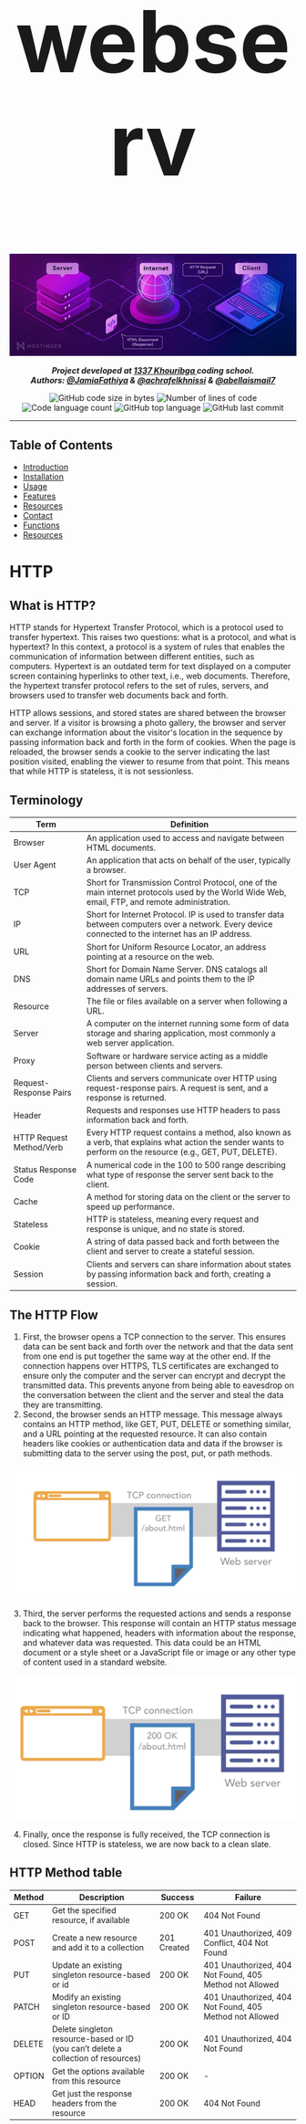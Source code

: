 
<h1 align="center" style="font-size: 150px">webserv</h1>

<p align="center">
<img src="./assets/How-Server-Work.png" alt="How a server works" width="1000"/>
</p>

<p align="center">
	<b><i>Project developed at <a href="https://www.1337.ma/">1337 Khouribga </a> coding school.</i></b><br>
    <b><i>Authors: <a href="https://github.com/fathjami">@JamiaFathiya</a> & <a href="https://twitter.com/suprivada">@achrafelkhnissi</a> & <a href="https://github.com/abellaismail7">@abellaismail7</a></i></b>
<!--
 <b><i>Grade: 125/100</i></b>
-->
</p>

<p align="center">
	<img alt="GitHub code size in bytes" src="https://img.shields.io/github/languages/code-size/achrafelkhnissi/webserv?color=blueviolet" />
	<img alt="Number of lines of code" src="https://img.shields.io/tokei/lines/github/achrafelkhnissi/webserv?color=blueviolet" />
	<img alt="Code language count" src="https://img.shields.io/github/languages/count/achrafelkhnissi/webserv?color=blue" />
	<img alt="GitHub top language" src="https://img.shields.io/github/languages/top/achrafelkhnissi/wevserv?color=blue" />
	<img alt="GitHub last commit" src="https://img.shields.io/github/last-commit/achrafelkhnissi/webserv?color=brightgreen" />
</p>

---

## Table of Contents
- [Introduction](#introduction)
- [Installation](#installation)
- [Usage](#usage)
- [Features](#features)
- [Resources](#resources)
- [Contact](#contact)
- [Functions](#functions)
- [Resources](#resources)

# HTTP

## What is HTTP?
HTTP stands for Hypertext Transfer Protocol, which is a protocol used to transfer hypertext. This raises two questions: what is a protocol, and what is hypertext? In this context, a protocol is a system of rules that enables the communication of information between different entities, such as computers. Hypertext is an outdated term for text displayed on a computer screen containing hyperlinks to other text, i.e., web documents. Therefore, the hypertext transfer protocol refers to the set of rules, servers, and browsers used to transfer web documents back and forth.

HTTP allows sessions, and stored states are shared between the browser and server. If a visitor is browsing a photo gallery, the browser and server can exchange information about the visitor's location in the sequence by passing information back and forth in the form of cookies. When the page is reloaded, the browser sends a cookie to the server indicating the last position visited, enabling the viewer to resume from that point. This means that while HTTP is stateless, it is not sessionless.

## Terminology

| Term | Definition |
| --- | --- |
| Browser | An application used to access and navigate between HTML documents. |
| User Agent | An application that acts on behalf of the user, typically a browser. |
| TCP | Short for Transmission Control Protocol, one of the main internet protocols used by the World Wide Web, email, FTP, and remote administration. |
| IP | Short for Internet Protocol. IP is used to transfer data between computers over a network. Every device connected to the internet has an IP address. |
| URL | Short for Uniform Resource Locator, an address pointing at a resource on the web. |
| DNS | Short for Domain Name Server. DNS catalogs all domain name URLs and points them to the IP addresses of servers. |
| Resource | The file or files available on a server when following a URL. |
| Server | A computer on the internet running some form of data storage and sharing application, most commonly a web server application. |
| Proxy | Software or hardware service acting as a middle person between clients and servers. |
| Request-Response Pairs | Clients and servers communicate over HTTP using request-response pairs. A request is sent, and a response is returned. |
| Header | Requests and responses use HTTP headers to pass information back and forth. |
| HTTP Request Method/Verb | Every HTTP request contains a method, also known as a verb, that explains what action the sender wants to perform on the resource (e.g., GET, PUT, DELETE). |
| Status Response Code | A numerical code in the 100 to 500 range describing what type of response the server sent back to the client. |
| Cache | A method for storing data on the client or the server to speed up performance. |
| Stateless | HTTP is stateless, meaning every request and response is unique, and no state is stored. |
| Cookie | A string of data passed back and forth between the client and server to create a stateful session. |
| Session | Clients and servers can share information about states by passing information back and forth, creating a session. |


## The HTTP Flow
1. First, the browser opens a TCP connection to the server. This ensures data can be sent back and forth over the network and that the data sent from one end is put together the same way at the other end. If the connection happens over HTTPS, TLS certificates are exchanged to ensure only the computer and the server can encrypt and decrypt the transmitted data. This prevents anyone from being able to eavesdrop on the conversation between the client and the server and steal the data they are transmitting.
2. Second, the browser sends an HTTP message. This message always contains an HTTP method, like GET, PUT, DELETE or something similar, and a URL pointing at the requested resource. It can also contain headers like cookies or authentication data and data if the browser is submitting data to the server using the post, put, or path methods.

<p align="center">
<img src="./assets/http_flow_1.png" width="600">
</p>

3. Third, the server performs the requested actions and sends a response back to the browser. This response will contain an HTTP status message indicating what happened, headers with information about the response, and whatever data was requested. This data could be an HTML document or a style sheet or a JavaScript file or image or any other type of content used in a standard website.

<p align="center">
<img src="./assets/http_flow_2.png" width="600">
</p>


4. Finally, once the response is fully received, the TCP connection is closed. Since HTTP is stateless, we are now back to a clean slate.


## HTTP Method table

| Method | Description | Success | Failure |
| --- | --- | --- | --- |
| GET | Get the specified resource, if available | 200 OK | 404 Not Found |
| POST | Create a new resource and add it to a collection | 201 Created | 401 Unauthorized, 409 Conflict, 404 Not Found |
| PUT | Update an existing singleton resource-based or id | 200 OK | 401 Unauthorized, 404 Not Found, 405 Method not Allowed |
| PATCH | Modify an existing singleton resource-based or ID | 200 OK | 401 Unauthorized, 404 Not Found, 405 Method not Allowed |
| DELETE | Delete singleton resource-based or ID (you can’t delete a collection of resources) | 200 OK | 401 Unauthorized, 404 Not Found |
| OPTION | Get the options available from this resource | 200 OK | - |
| HEAD | Get just the response headers from the resource | 200 OK | 404 Not Found |


# Functions

<details>

<summary><a href="">getaddrinfo()</a></summary>

```c++
int getaddrinfo(const char *node, const char *service, const struct addrinfo *hints, struct addrinfo **res);
```

- `node` : The hostname or IP address of the server.
  - If `node` is `NULL`, the IP address of the local host is used.
  - Can be a string representation of an IP address, or a hostname.
    - "hostname"
    - "127.0.0.1"
- `service` : The port number of the server.
  - If `service` is `NULL`, the default port number for the service requested in `hints` is used.
  - Can be a string representation of a port number, or a service name.
    - "80"
    - "http"
- `hints` : A pointer to a `struct addrinfo` that specifies criteria for selecting the socket address structures returned in the list pointed to by `res`.
  - If `hints` is `NULL`, then the returned list includes socket addresses for all socket types, for all protocol families supported by the address family of the specified node, and for the address of the local host.
  - The following fields of the `struct addrinfo` are used:
    - `ai_family` : The address family. The following constants are defined for the `ai_family` field:
      - `AF_INET` : IPv4 Internet protocols
      - `AF_INET6` : IPv6 Internet protocols
      - `AF_UNIX` : Local communication
      - `AF_UNSPEC` : Unspecified
    - `ai_socktype` : The socket type. The following constants are defined for the `ai_socktype` field:
      - `SOCK_STREAM` : Provides sequenced, reliable, two-way, connection-based byte streams. An out-of-band data transmission mechanism may be supported.
      - `SOCK_DGRAM` : Supports datagrams (connectionless, unreliable messages of a fixed maximum length).
      - `SOCK_RAW` : Provides raw network protocol access.
      - `SOCK_RDM` : Provides a reliable datagram layer that does not guarantee ordering.
      - `SOCK_SEQPACKET` : Provides a sequenced packet layer that does not guarantee ordering.
    - `ai_protocol` : The protocol for the socket. The following constants are defined for the `ai_protocol` field:
      - `IPPROTO_TCP` : Transmission Control Protocol
      - `IPPROTO_UDP` : User Datagram Protocol
      - `IPPROTO_RAW` : Raw protocol interface
      - `IPPROTO_IP` : Internet Protocol
      - `IPPROTO_ICMP` : Internet Control Message Protocol
      - `IPPROTO_IGMP` : Internet Group Management Protocol
      - `IPPROTO_IPV4` : Internet Protocol version 4
      - `IPPROTO_IPV6` : Internet Protocol version 6
- `res` : A pointer to a linked list of one or more `struct addrinfo` structures that contains response information about the host.
- Return value : On success, zero is returned. On error, -1 is returned, and `errno` is set appropriately.

- `struct addrinfo` :

```c++
struct addrinfo {
	int ai_flags;               // input flags        
	int ai_family;              // socket protocol family        
	int ai_socktype;            // socket type        
	int ai_protocol;            // protocol for socket        
	socklen_t   ai_addrlen;     // socket address length        
	struct sockaddr *ai_addr;   // socket address        
	char*   ai_canonname;       // service name        
	struct addrinfo *ai_next;   // next item in the list    
}; 
```

</details>

---

<details>

<summary><a href="">socket()</a></summary>

```c++
int socket(int domain, int type, int protocol);
```

- `domain` : The communication domain, which specifies the communication semantics and the protocol family to be used. The following constants are defined for the `domain` argument:
    - `AF_INET` : IPv4 Internet protocols
    - `AF_INET6` : IPv6 Internet protocols
    - `AF_UNIX` : Local communication
    - `AF_UNSPEC` : Unspecified
- `type` : The communication semantics. The following constants are defined for the `type` argument:
    - `SOCK_STREAM` : Provides sequenced, reliable, two-way, connection-based byte streams. An out-of-band data transmission mechanism may be supported.
    - `SOCK_DGRAM` : Supports datagrams (connectionless, unreliable messages of a fixed maximum length).
    - `SOCK_RAW` : Provides raw network protocol access.
    - `SOCK_RDM` : Provides a reliable datagram layer that does not guarantee ordering.
    - `SOCK_SEQPACKET` : Provides a sequenced packet layer that does not guarantee ordering.
- `protocol` : The protocol to be used with the socket. Normally only a single protocol exists to support a particular socket type within a given protocol family, in which case `protocol` can be specified as 0. The following constants are defined for the `protocol` argument:
    - `IPPROTO_TCP` : Transmission Control Protocol
    - `IPPROTO_UDP` : User Datagram Protocol
    - `IPPROTO_SCTP` : Stream Control Transmission Protocol
    - `IPPROTO_TIPC` : Transparent Inter-Process Communication
    - `IPPROTO_RAW` : Raw IP packets
    - '0' : Use default protocol
- Return value : On success, a file descriptor for the new socket is returned. On error, -1 is returned, and `errno` is set appropriately.

</details>

---

<details>


<summary><a href="">bind()</a></summary>

```c++
int bind(int sockfd, const struct sockaddr *addr, socklen_t addrlen);
```

- `sockfd` : The file descriptor of the socket to be bound.
- `addr` : A pointer to a `sockaddr` structure containing the address to be bound to the socket. The length and format of the address depend on the address family of the socket.
- `addrlen` : The size, in bytes, of the address structure pointed to by the `addr` argument.
- Return value : On success, zero is returned. On error, -1 is returned, and `errno` is set appropriately.

</details>

---

<details>

<summary><a href="">listen()</a></summary>

```c++
int listen(int sockfd, int backlog);
```

- `sockfd` : The file descriptor of the socket to be listened.
- `backlog` : The maximum length to which the queue of pending connections for `sockfd` may grow.
- Return value : On success, zero is returned. On error, -1 is returned, and `errno` is set appropriately.

</details>

---

<details>

<summary><a href="">accept()</a></summary>

```c++
int accept(int sockfd, struct sockaddr *addr, socklen_t *addrlen);
```

- `sockfd` : The file descriptor of the socket to be accepted.
- `addr` : A pointer to a `sockaddr` structure. This structure is filled in with the address of the peer socket, as known to the communications layer. The exact format of the address returned addr is determined by the socket's address family. When the returned address is too long to fit in the supplied `sockaddr` structure, the address is truncated.
- `addrlen` : A pointer to a `socklen_t` object which on input specifies the length of the supplied `sockaddr` structure, and on output specifies the length of the stored address.
- Return value : On success, these system calls return a non-negative integer that is a descriptor for the accepted socket. On error, -1 is returned, and `errno` is set appropriately.

</details>

---

<details>

<summary><a href="">recv()</a></summary>

```c++
ssize_t recv(int sockfd, void *buf, size_t len, int flags);
```

- `sockfd` : The file descriptor of the socket to be received.
- `buf` : A pointer to a buffer where the message should be stored.
- `len` : The length in bytes of the buffer pointed to by the `buf` argument.
- `flags` : Specifies the type of message reception. The value is formed by logically OR'ing zero or more of the following values:
    - `MSG_OOB` : Process out-of-band data.
    - `MSG_PEEK` : Peek at incoming messages.
    - `MSG_WAITALL` : Wait for a full request, unless the socket is nonblocking.
    - `MSG_DONTWAIT` : Enables nonblocking operation; if the operation would block, the call fails with the error `EAGAIN` or `EWOULDBLOCK`.
    - `MSG_NOSIGNAL` : Do not generate `SIGPIPE` when writing to a pipe with no one to read it.
    - '0' : Use default flag
- Return value : On success, these calls return the number of bytes received. If no messages are available to be received and the peer has performed an orderly shutdown, `recv()` returns 0. On error, -1 is returned, and `errno` is set appropriately.


</details>

---

<details>

<summary><a href="">send()</a></summary>

```c++
ssize_t send(int sockfd, const void *buf, size_t len, int flags);
```

- `sockfd` : The file descriptor of the socket to be sent.
- `buf` : A pointer to a buffer containing the message to be sent.
- `len` : The length in bytes of the message pointed to by the `buf` argument.
- 'flags' : Specifies the type of message transmission. The value is formed by logically OR'ing zero or more of the following values:
    - `MSG_OOB` : Process out-of-band data.
    - `MSG_DONTROUTE` : Bypass routing, use direct interface.
    - `MSG_DONTWAIT` : Enables nonblocking operation; if the operation would block, the call fails with the error `EAGAIN` or `EWOULDBLOCK`.
    - `MSG_NOSIGNAL` : Do not generate `SIGPIPE` when writing to a pipe with no one to read it.
    - '0' : Use default flag
- Return value : On success, these calls return the number of bytes sent. On error, -1 is returned, and `errno` is set appropriately.

</details>

---


## Resources

- General
  - [Beej's Guide to Network Programming](https://beej.us/guide/bgnet/html/)
  - [HTTP Server: Everything You Need to Know](https://medium.com/from-the-scratch/http-server-what-do-you-need-to-know-to-build-a-simple-http-server-from-scratch-d1ef8945e4fa)
  - [SOCKETS - SERVER & CLIENT](https://bogotobogo.com/cplusplus/sockets_server_client.php)
  - [Socket Programming in C](https://www.geeksforgeeks.org/socket-programming-cc/)
  - [Socket Programming in C](https://www.tutorialspoint.com/unix_sockets/socket_server_example.htm)
  - [How to set a socket to non-blocking mode in C](https://jameshfisher.com/2017/04/05/set_socket_nonblocking/)
  - [Nginx Server and Location Block Selection Algorithm](https://www.cloudsigma.com/nginx-server-and-location-block-selection-algorithms-overview/)
  - [Understanding Nginx Server and Location Block Selection Algorithms](https://www.digitalocean.com/community/tutorials/understanding-nginx-server-and-location-block-selection-algorithms)
  - [Understanding the Nginx Configuration File Structure and Configuration Contexts](https://www.digitalocean.com/community/tutorials/understanding-the-nginx-configuration-file-structure-and-configuration-contexts)
  - [An overview of HTTP](https://developer.mozilla.org/en-US/docs/Web/HTTP/Overview)
  - [Using HTTP cookies](https://developer.mozilla.org/en-US/docs/Web/HTTP/Cookies)
  - [How the web works: HTTP and CGI explained](https://www.garshol.priv.no/download/text/http-tut.html)

- HTTP Request
  - [HTTP Message](https://developer.mozilla.org/en-US/docs/Web/HTTP/Messages)
  - [HTTP Request Methods](https://developer.mozilla.org/en-US/docs/Web/HTTP/Methods)
  - [HTTP Request Parser in C](https://codereview.stackexchange.com/questions/188384/http-request-parser-in-c)
  - [HTTP Requests](https://www.codecademy.com/article/http-requests)

- HTTP Response
  - [The HTTP Response Headers List](https://flaviocopes.com/http-response-headers/)
  - [HTTP Response Status Codes](https://developer.mozilla.org/en-US/docs/Web/HTTP/Status)

- CGI
  - [Getting Started with CGI Programming in C](https://jkorpela.fi/forms/cgic.html)
  - [Query String](https://en.wikipedia.org/wiki/Query_string)
  - [CGI Programming](https://www.ibm.com/docs/en/i/7.4?topic=programming-cgi)
  - [Common Gateway Interface](https://en.wikipedia.org/wiki/Common_Gateway_Interface)
  - [Getting Started with CGI Programming](https://www.mnuwer.dbasedeveloper.co.uk/dlearn/web/session01.htm)
  - [HOW-TO Write a CGI Program in C/C++](https://www.purplepixie.org/cgi/howto.php)
  - [CGI Programming 101](http://www.cgi101.com/book/ch1/text.html)
  - [Environment Variables set by HTTP server](https://www.ibm.com/docs/en/i/7.4?topic=information-environment-variables)
  - [Developing CGIs with C and C++](https://cmd.inp.nsk.su/old/cmd2/manuals/unix/UNIX_Unleashed/ch20.htm)
  
- Stress testing
  - [Load Testing Web Servers with Siege](https://www.linode.com/docs/guides/load-testing-with-siege/)